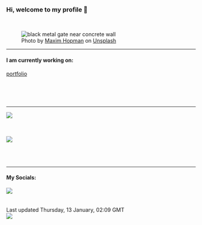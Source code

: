 <h3>Hi, welcome to my profile 👋</h3>

<br />
<figure>
  <img
    src="https://images.unsplash.com/photo-1605812911011-7fdfff97d762?crop=entropy&cs=tinysrgb&fit=max&fm=jpg&ixid=MnwyNzQ3MDB8MHwxfHJhbmRvbXx8fHx8fHx8fDE2NDIwMzUyMDQ&ixlib=rb-1.2.1&q=80&w=1080&auto=format"
    alt="black metal gate near concrete wall" 
  />
  <figcaption>Photo by <a
    href="https://unsplash.com/@nampoh?utm_source=Profile%20readme&utm_medium=referral">Maxim Hopman</a> on <a
    href="https://unsplash.com/?utm_source=Profile%20readme&utm_medium=referral">Unsplash</a></figcaption>
</figure>


<hr />
<h4>I am currently working on:</h4>
<a href="https://github.com/ShaneLucy/portfolio">portfolio</a>

<br /><br /><br />

<hr />
<img
  src="https://github-readme-stats.vercel.app/api?username=shanelucy&show_icons=true&theme=calm"
/>
<br /><br /><br />

<img 
  src="https://github-readme-stats.vercel.app/api/top-langs/?username=shanelucy&theme=calm"
/>
<br /><br /><br /><br />
<hr />
<h4>My Socials:</h4>
<a href="https://uk.linkedin.com/in/shane-lucy-4735b616a">
  <img
    src="https://img.shields.io/badge/linkedin%20-%230077B5.svg?&style=for-the-badge&logo=linkedin&logoColor=white"
  />
</a>
<br /><br /><br />
Last updated Thursday, 13 January, 02:09 GMT
<br />
<img
  src="https://github.com/ShaneLucy/ShaneLucy/workflows/README%20build/badge.svg"
/>
